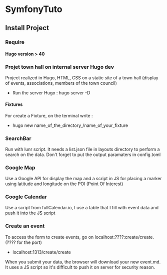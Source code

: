 # SymfonyTuto

## Install Project
### Require

#### Hugo version > 40

### Projet town hall on internal server Hugo dev

Project realized in Hugo, HTML, CSS on a static site of a town hall 
(display of events, associations, members of the town council) 
- Run the server Hugo : hugo server -D

#### Fixtures

For create a Fixture, on the terminal write :
- hugo new name_of_the_directory_/name_of_your_fixture

### SearchBar

Run with lunr script.
It needs a list.json file in layouts directory to perform a search on the data.
Don't forget to put the output paramaters in config.toml

### Google Map

Use a Google API for display the map and a script in JS for placing a marker 
using latitude and longitude on the POI (Point Of Interest)

### Google Calendar

Use a script from fullCalendar.io, I use a table that I fill with event data and push it into the JS script

### Create an event

To access the form to create events, go on localhost:????:create/create. (???? for the port)
- localhost:1313/create/create

When you submit your data, the browser will download your new event.md.
It uses a JS script so it's difficult to push it on server for security reason.